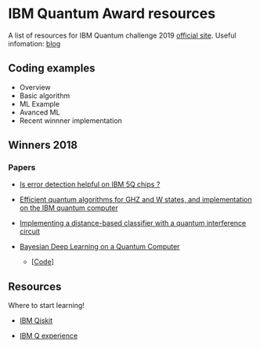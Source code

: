 # IBM Quantum Award resources
A list of resources for IBM Quantum challenge 2019 [official site](https://ibmqawards.com). Useful infomation: [blog](https://www.ibm.com/blogs/research/2019/09/building-quantum-skills/)

## Coding examples

- Overview
- Basic algorithm
- ML Example
- Avanced ML
- Recent winnner implementation

## Winners 2018

### Papers

- [Is error detection helpful on IBM 5Q chips ?](https://arxiv.org/abs/1705.08957)

- [Efficient quantum algorithms for GHZ and W states, and implementation on the IBM quantum computer](https://arxiv.org/abs/1807.05572)

- [Implementing a distance-based classifier with a quantum interference circuit](https://arxiv.org/abs/1703.10793)

- [Bayesian Deep Learning on a Quantum Computer](https://arxiv.org/pdf/1806.11463.pdf)

  - [[Code](https://gitlab.com/apozas/bayesian-dl-quantum/)]

## Resources

Where to start learning!

- [IBM Qiskit](https://qiskit.org)

- [IBM Q experience](https://quantum-computing.ibm.com)

